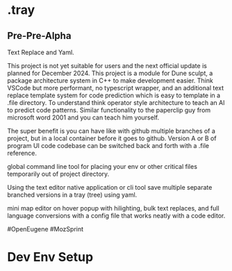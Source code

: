 # .tray
## Pre-Pre-Alpha

Text Replace and Yaml.

This project is not yet suitable for users and the next official update is planned for December 2024.
This project is a module for Dune sculpt, a package architecture system in C++ to make development easier.
Think VSCode but more performant, no typescript wrapper, and an additional text replace template system for code prediction
which is easy to template in a .file directory. To understand think operator style architecture to teach an AI to predict code patterns.
Similar functionality to the paperclip guy from microsoft word 2001 and you can teach him yourself.

The super benefit is you can have like with github multiple branches of a project, but in a local container before it goes to github.
Version A or B of program UI code codebase can be switched back and forth with a .file reference.

global command line tool for placing your env or other critical files temporarily out of project directory.

Using the text editor native application or cli tool save multiple separate branched versions in a tray (tree) using yaml.

mini map editor on hover popup with hilighting, bulk text replaces, and full language conversions with a config file that works neatly with a code editor.

#OpenEugene #MozSprint


# Dev Env Setup
